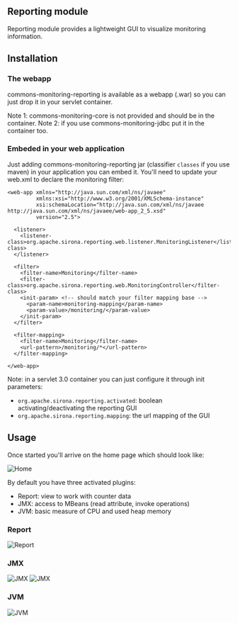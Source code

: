 <!---
Licensed to the Apache Software Foundation (ASF) under one
or more contributor license agreements.  See the NOTICE file
distributed with this work for additional information
regarding copyright ownership.  The ASF licenses this file
to you under the Apache License, Version 2.0 (the
"License"); you may not use this file except in compliance
with the License.  You may obtain a copy of the License at

  http://www.apache.org/licenses/LICENSE-2.0

Unless required by applicable law or agreed to in writing,
software distributed under the License is distributed on an
"AS IS" BASIS, WITHOUT WARRANTIES OR CONDITIONS OF ANY
KIND, either express or implied.  See the License for the
specific language governing permissions and limitations
under the License.
-->
## Reporting module

Reporting module provides a lightweight GUI to visualize monitoring information.

## Installation
### The webapp

commons-monitoring-reporting is available as a webapp (.war) so you can just drop it in your servlet container.

Note 1: commons-monitoring-core is not provided and should be in the container.
Note 2: if you use commons-monitoring-jdbc put it in the container too.

### Embeded in your web application

Just adding commons-monitoring-reporting jar (classifier `classes` if you use maven) in your application
you can embed it. You'll need to update your web.xml to declare the monitoring filter:

    <web-app xmlns="http://java.sun.com/xml/ns/javaee"
             xmlns:xsi="http://www.w3.org/2001/XMLSchema-instance"
             xsi:schemaLocation="http://java.sun.com/xml/ns/javaee http://java.sun.com/xml/ns/javaee/web-app_2_5.xsd"
             version="2.5">

      <listener>
        <listener-class>org.apache.sirona.reporting.web.listener.MonitoringListener</listener-class>
      </listener>

      <filter>
        <filter-name>Monitoring</filter-name>
        <filter-class>org.apache.sirona.reporting.web.MonitoringController</filter-class>
        <init-param> <!-- should match your filter mapping base -->
          <param-name>monitoring-mapping</param-name>
          <param-value>/monitoring/</param-value>
        </init-param>
      </filter>

      <filter-mapping>
        <filter-name>Monitoring</filter-name>
        <url-pattern>/monitoring/*</url-pattern>
      </filter-mapping>

    </web-app>

Note: in a servlet 3.0 container you can just configure it through init parameters:

* `org.apache.sirona.reporting.activated`: boolean activating/deactivating the reporting GUI
* `org.apache.sirona.reporting.mapping`: the url mapping of the GUI

## Usage

Once started you'll arrive on the home page which should look like:

![Home](images/gui/home.png)

By default you have three activated plugins:

* Report: view to work with counter data
* JMX: access to MBeans (read attribute, invoke operations)
* JVM: basic measure of CPU and used heap memory

### Report

![Report](images/gui/report.png)

### JMX

![JMX](images/gui/mbean-attributes.png)
![JMX](images/gui/mbean-operations.png)

### JVM

![JVM](images/gui/jvm.png)
